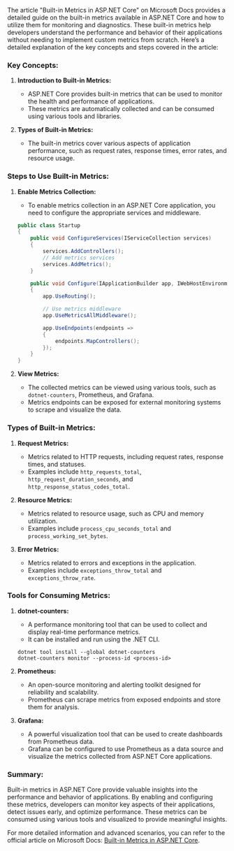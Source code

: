 The article "Built-in Metrics in ASP.NET Core" on Microsoft Docs provides a detailed guide on the built-in metrics available in ASP.NET Core and how to utilize them for monitoring and diagnostics. These built-in metrics help developers understand the performance and behavior of their applications without needing to implement custom metrics from scratch. Here’s a detailed explanation of the key concepts and steps covered in the article:

### Key Concepts:

1. **Introduction to Built-in Metrics:**
   - ASP.NET Core provides built-in metrics that can be used to monitor the health and performance of applications.
   - These metrics are automatically collected and can be consumed using various tools and libraries.

2. **Types of Built-in Metrics:**
   - The built-in metrics cover various aspects of application performance, such as request rates, response times, error rates, and resource usage.

### Steps to Use Built-in Metrics:

1. **Enable Metrics Collection:**
   - To enable metrics collection in an ASP.NET Core application, you need to configure the appropriate services and middleware.

   ```csharp
   public class Startup
   {
       public void ConfigureServices(IServiceCollection services)
       {
           services.AddControllers();
           // Add metrics services
           services.AddMetrics();
       }

       public void Configure(IApplicationBuilder app, IWebHostEnvironment env)
       {
           app.UseRouting();

           // Use metrics middleware
           app.UseMetricsAllMiddleware();

           app.UseEndpoints(endpoints =>
           {
               endpoints.MapControllers();
           });
       }
   }
   ```

2. **View Metrics:**
   - The collected metrics can be viewed using various tools, such as `dotnet-counters`, Prometheus, and Grafana.
   - Metrics endpoints can be exposed for external monitoring systems to scrape and visualize the data.

### Types of Built-in Metrics:

1. **Request Metrics:**
   - Metrics related to HTTP requests, including request rates, response times, and statuses.
   - Examples include `http_requests_total`, `http_request_duration_seconds`, and `http_response_status_codes_total`.

2. **Resource Metrics:**
   - Metrics related to resource usage, such as CPU and memory utilization.
   - Examples include `process_cpu_seconds_total` and `process_working_set_bytes`.

3. **Error Metrics:**
   - Metrics related to errors and exceptions in the application.
   - Examples include `exceptions_throw_total` and `exceptions_throw_rate`.

### Tools for Consuming Metrics:

1. **dotnet-counters:**
   - A performance monitoring tool that can be used to collect and display real-time performance metrics.
   - It can be installed and run using the .NET CLI.

   ```shell
   dotnet tool install --global dotnet-counters
   dotnet-counters monitor --process-id <process-id>
   ```

2. **Prometheus:**
   - An open-source monitoring and alerting toolkit designed for reliability and scalability.
   - Prometheus can scrape metrics from exposed endpoints and store them for analysis.

3. **Grafana:**
   - A powerful visualization tool that can be used to create dashboards from Prometheus data.
   - Grafana can be configured to use Prometheus as a data source and visualize the metrics collected from ASP.NET Core applications.

### Summary:

Built-in metrics in ASP.NET Core provide valuable insights into the performance and behavior of applications. By enabling and configuring these metrics, developers can monitor key aspects of their applications, detect issues early, and optimize performance. These metrics can be consumed using various tools and visualized to provide meaningful insights.

For more detailed information and advanced scenarios, you can refer to the official article on Microsoft Docs: [Built-in Metrics in ASP.NET Core](https://docs.microsoft.com/en-us/aspnet/core/performance/metrics).